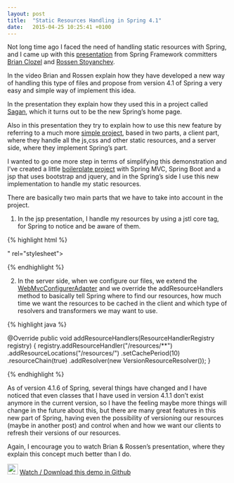 ```yaml
---
layout: post
title:  "Static Resources Handling in Spring 4.1"
date:   2015-04-25 10:25:41 +0100
---
```


Not long time ago I faced the need of handling static resources with Spring, and I came up with this <a href="http://www.infoq.com/presentations/resource-spring-mvc-4-1">presentation</a> from Spring Framework committers <a href="https://twitter.com/brianclozel">Brian Clozel</a> and <a href="https://twitter.com/rstoya05">Rossen Stoyanchev</a>.

In the video Brian and Rossen explain how they have developed a new way of handling this type of files and propose from version 4.1 of Spring a very easy and simple way of implement this idea.

In the presentation they explain how they used this in a project called <a href="https://github.com/spring-io/sagan">Sagan</a>, which it turns out to be the new Spring’s home page.<!--more-->

Also in this presentation they try to explain how to use this new feature by referring to a much more <a href="https://github.com/bclozel/spring-resource-handling">simple project</a>, based in two parts, a client part, where they handle all the js,css and other static resources, and a server side, where they implement Spring’s part.

I wanted to go one more step in terms of simplifying this demonstration and I’ve created a little <a href="https://github.com/sergiolealdev/SpringStaticResourceHandling">boilerplate project</a> with Spring MVC, Spring Boot and a jsp that uses bootstrap and jquery, and in the Spring’s side I use this new implementation to handle my static resources.

There are basically two main parts that we have to take into account in the project.

1. In the jsp presentation, I handle my resources by using a jstl core tag, for Spring to notice and be aware of them.

{% highlight html %}

<head>
   <link href="<c:url value="resources/css/bootstrap.min.css"/>" rel="stylesheet">
   <script type="text/javascript" src="<c:url value="resources/js/jquery-2.1.3.min.js"/>"></script>
</head>

{% endhighlight %}

2. In the server side, when we configure our files, we extend the <a href="http://docs.spring.io/autorepo/docs/spring/3.2.3.RELEASE/javadoc-api/org/springframework/web/servlet/config/annotation/WebMvcConfigurerAdapter.html">WebMvcConfigurerAdapter</a> and we override the addResourceHandlers method to basically tell Spring where to find our resources, how much time we want the resources to be cached in the client and which type of resolvers and transformers we may want to use.

{% highlight java %}

@Override
public void addResourceHandlers(ResourceHandlerRegistry registry) {
   registry.addResourceHandler("/resources/**")
           .addResourceLocations("/resources/")
           .setCachePeriod(10)
           .resourceChain(true)
           .addResolver(new VersionResourceResolver());
}

{% endhighlight %}

As of version 4.1.6 of Spring, several things have changed and I have noticed that even classes that I have used in version 4.1.1 don’t exist anymore in the current version, so I have the feeling maybe more things will change in the future about this, but there are many great features in this new part of Spring, having even the possibility of versioning our resources (maybe in another post) and control when and how we want our clients to refresh their versions of our resources.

Again, I encourage you to watch Brian &amp; Rossen’s presentation, where they explain this concept much better than I do.

<img  src="http://assets-cdn.github.com/images/modules/logos_page/GitHub-Mark.png" alt="github_24px" width="24" height="24" /></a> <a href="https://github.com/sergiolealdev/SpringStaticResourceHandling" target="_blank">Watch / Download this demo in Github</a>